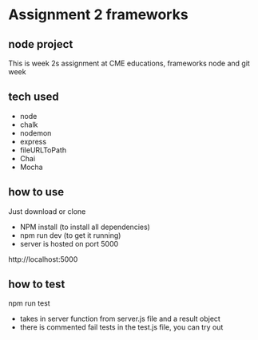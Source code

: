 # Assignment 2 frameworks

## node project

This is week 2s assignment at CME educations, frameworks
node and git week

## tech used
- node
- chalk
- nodemon
- express
- fileURLToPath
- Chai
- Mocha

## how to use

Just download or clone
- NPM install (to install all dependencies)
- npm run dev (to get it running)
- server is hosted on port 5000

http://localhost:5000

## how to test

npm run test
- takes in server function from server.js file and a result object 
- there is commented fail tests in the test.js file, you can try out 



